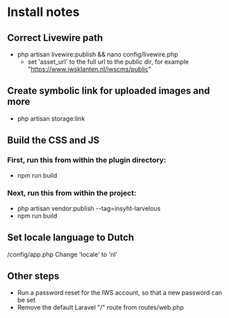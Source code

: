 # Install notes
## Correct Livewire path
- php artisan livewire:publish && nano config/livewire.php
  - set 'asset_url' to the full url to the public dir, for example "https://www.iwsklanten.nl/iwscms/public"

## Create symbolic link for uploaded images and more
- php artisan storage:link

## Build the CSS and JS
### First, run this from within the plugin directory:
- npm run build
### Next, run this from within the project:
- php artisan vendor:publish --tag=insyht-larvelous
- npm run build

## Set locale language to Dutch
/config/app.php Change 'locale' to 'nl'

## Other steps
- Run a password reset for the IWS account, so that a new password can be set
- Remove the default Laravel "/" route from routes/web.php

